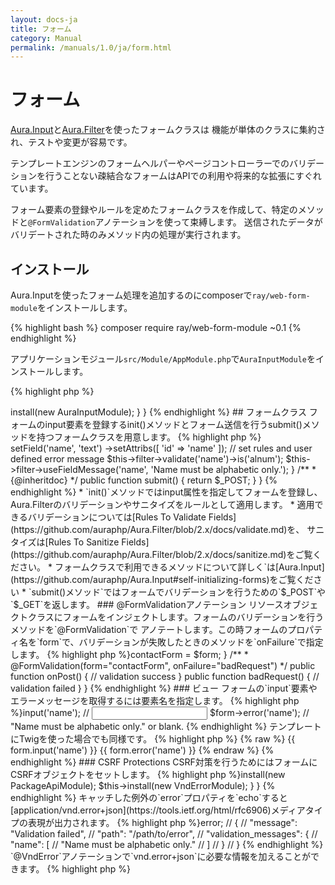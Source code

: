 ```yaml
---
layout: docs-ja
title: フォーム
category: Manual
permalink: /manuals/1.0/ja/form.html
---
```


# フォーム

[Aura.Input](https://github.com/auraphp/Aura.Input)と[Aura.Filter](https://github.com/auraphp/Aura.Filter)を使ったフォームクラスは
機能が単体のクラスに集約され、テストや変更が容易です。

テンプレートエンジンのフォームヘルパーやページコントローラーでのバリデーションを行うことない疎結合なフォームはAPIでの利用や将来的な拡張にすぐれています。

フォーム要素の登録やルールを定めたフォームクラスを作成して、特定のメソッドと`@FormValidation`アノテーションを使って束縛します。
送信されたデータがバリデートされた時のみメソッド内の処理が実行されます。

## インストール

Aura.Inputを使ったフォーム処理を追加するのにcomposerで`ray/web-form-module`をインストールします。

{% highlight bash %}
composer require ray/web-form-module ~0.1
{% endhighlight %}

アプリケーションモジュール`src/Module/AppModule.php`で`AuraInputModule`をインストールします。

{% highlight php %}
<?php

use Ray\Di\AbstractModule;
use Ray\WebFormModule\WebFormModule;

class AppModule extends AbstractModule
{
    protected function configure()
    {
        $this->install(new AuraInputModule);
    }
}
{% endhighlight %}

## フォームクラス

フォームのinput要素を登録するinit()メソッドとフォーム送信を行うsubmit()メソッドを持つフォームクラスを用意します。

{% highlight php %}
<?php
use Ray\WebFormModule\AbstractForm;
use Ray\WebFormModule\SetAntiCsrfTrait;

class MyForm extends AbstractForm
{
    /**
     * {@inheritdoc}
     */
    public function init()
    {
        // set input fields
        $this->setField('name', 'text')
             ->setAttribs([
                 'id' => 'name'
             ]);
        // set rules and user defined error message
        $this->filter->validate('name')->is('alnum');
        $this->filter->useFieldMessage('name', 'Name must be alphabetic only.');
    }

    /**
     * {@inheritdoc}
     */
    public function submit()
    {
        return $_POST;
    }
}
{% endhighlight %}

 * `init()`メソッドではinput属性を指定してフォームを登録し、Aura.Filterのバリデーションやサニタイズをルールとして適用します。
 
 * 適用できるバリデーションについては[Rules To Validate Fields](https://github.com/auraphp/Aura.Filter/blob/2.x/docs/validate.md)を、
 サニタイズは[Rules To Sanitize Fields](https://github.com/auraphp/Aura.Filter/blob/2.x/docs/sanitize.md)をご覧ください。
 
 * フォームクラスで利用できるメソッドについて詳しく`は[Aura.Input](https://github.com/auraphp/Aura.Input#self-initializing-forms)をご覧ください

 * `submit()メソッド`ではフォームでバリデーションを行うための`$_POST`や`$_GET`を返します。

### @FormValidationアノテーション

リソースオブジェクトクラスにフォームをインジェクトします。フォームのバリデーションを行うメソッドを`@FormValidation`で
アノテートします。この時フォームのプロパティ名を`form`で、バリデーションが失敗したときのメソッドを`onFailure`で指定します。

{% highlight php %}<?php
use Ray\Di\Di\Inject;
use Ray\Di\Di\Named;
use Ray\WebFormModule\Annotation\FormValidation;
use Ray\WebFormModule\FormInterface;

class MyController
{
    /**
     * @var FormInterface
     */
    protected $contactForm;

    /**
     * @Inject
     * @Named("contact_form")
     */
    public function setForm(FormInterface $form)
    {
        $this->contactForm = $form;
    }

    /**
     * @FormValidation(form="contactForm", onFailure="badRequest")
     */
    public function onPost()
    {
        // validation success
    }

    public function badRequest()
    {
        // validation failed
    }
}
{% endhighlight %}

### ビュー

フォームの`input`要素やエラーメッセージを取得するには要素名を指定します。

{% highlight php %}<?php
  $form->input('name'); // <input id="name" type="text" name="name" size="20" maxlength="20" />
  $form->error('name'); // "Name must be alphabetic only." or blank.
{% endhighlight %}

テンプレートにTwigを使った場合でも同様です。

{% highlight php %}
{% raw %}
{{ form.input('name') }}
{{ form.error('name') }}
{% endraw %}
{% endhighlight %}

### CSRF Protections

CSRF対策を行うためにはフォームにCSRFオブジェクトをセットします。

{% highlight php %}<?php
use Ray\WebFormModule\SetAntiCsrfTrait;

class MyForm extends AbstractAuraForm
{
    use SetAntiCsrfTrait;
{% endhighlight %}

セキュリティレベルを高めるためにはユーザーの認証を含んだカスタムCsrfクラスを作成してフォームクラスにセットします。
詳しくはAura.Inputの[Applying CSRF Protections](https://github.com/auraphp/Aura.Input#applying-csrf-protections)をご覧ください。

## バリデーション例外

以下のように `Ray\WebFormModule\FormVndErrorModule`をインストールするとフォームのバリデーションが失敗したときに
`Ray\WebFormModule\Exception\ValidationException`例外が投げられるよになります。

`src/Module/ApiModule`を設置して、APIコンテキストのときにインストールすると便利です。

{% highlight php %}<?php
use BEAR\Package\Provide\Error\VndErrorModule;
use Ray\Di\AbstractModule;
use BEAR\Package\Context\ApiModule as PackageApiModule;

class ApiModule extends AbstractModule
{
    protected function configure()
    {
        $this->install(new PackageApiModule);
        $this->install(new VndErrorModule);
    }
}
{% endhighlight %} 

キャッチした例外の`error`プロパティを`echo`すると[application/vnd.error+json](https://tools.ietf.org/html/rfc6906)メディアタイプの表現が出力されます。 


{% highlight php %}<?php
http_response_code(400);
echo $e->error;

// {
//     "message": "Validation failed",
//     "path": "/path/to/error",
//     "validation_messages": {
//         "name": [
//             "Name must be alphabetic only."
//         ]
//     }
// }
{% endhighlight %}

`@VndError`アノテーションで`vnd.error+json`に必要な情報を加えることができます。

{% highlight php %}<?php
/**
 * @FormValidation(form="contactForm")
 * @VndError(
 *   message="foo validation failed",
 *   logref="a1000", path="/path/to/error",
 *   href={"_self"="/path/to/error", "help"="/path/to/help"}
 * )
 */
 public function onPost()
{% endhighlight %}

このオプションのモジュールはAPIアプリケーションの時に有用です。

## デモ

[MyVendor.ContactForm](https://github.com/bearsunday/MyVendor.ContactForm)ではフォームのデモを試すことができます。1 URLに複数のフォームを設置したときの例も用意されています。
